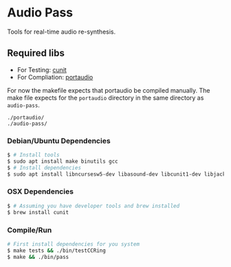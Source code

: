 # Audio Pass

Tools for real-time audio re-synthesis.

## Required libs 

- For Testing: [cunit](http://cunit.sourceforge.net/)
- For Compliation: [portaudio](http://www.portaudio.com/docs.html)

For now the makefile expects that portaudio be compiled manually. The make file
expects for the `portaudio` directory in the same directory as `audio-pass`.

```
./portaudio/
./audio-pass/
```

### Debian/Ubuntu Dependencies

```bash
$ # Install tools
$ sudo apt install make binutils gcc
$ # Install dependencies
$ sudo apt install libncursesw5-dev libasound-dev libcunit1-dev libjack-jackd2-dev
```

### OSX Dependencies

```bash
$ # Assuming you have developer tools and brew installed
$ brew install cunit
```

### Compile/Run

```bash
# First install dependencies for you system
$ make tests && ./bin/testCCRing
$ make && ./bin/pass
```
